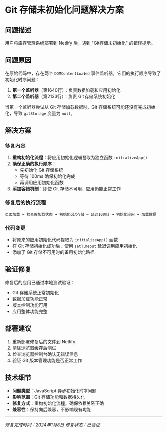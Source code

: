 # Git 存储未初始化问题解决方案

## 问题描述
用户将库存管理系统部署到 Netlify 后，遇到 "Git存储未初始化" 的错误提示。

## 问题原因
在原始代码中，存在两个 `DOMContentLoaded` 事件监听器，它们的执行顺序导致了初始化时序问题：

1. **第一个监听器**（第1640行）：负责数据加载和应用初始化
2. **第二个监听器**（第2133行）：负责 Git 存储系统初始化

当第一个监听器尝试从 Git 存储加载数据时，Git 存储系统可能还没有完成初始化，导致 `gitStorage` 变量为 `null`。

## 解决方案

### 修复内容
1. **重构初始化流程**：将应用初始化逻辑提取为独立函数 `initializeApp()`
2. **确保正确的执行顺序**：
   - 先初始化 Git 存储系统
   - 等待 100ms 确保初始化完成
   - 再调用应用初始化函数
3. **添加容错机制**：即使 Git 存储不可用，应用仍能正常工作

### 修复后的执行流程
```
页面加载 → 检查库加载状态 → 初始化Git存储 → 延迟100ms → 初始化应用 → 加载数据
```

### 代码变更
- 将原来的应用初始化代码提取为 `initializeApp()` 函数
- 在 Git 存储初始化成功后，使用 `setTimeout` 延迟调用应用初始化
- 添加了 Git 存储不可用时的备用初始化路径

## 验证修复
修复后的应用已通过本地测试验证：
- Git 存储系统正常初始化
- 数据加载功能正常
- 版本控制功能可用
- 应用整体功能完整

## 部署建议
1. 重新部署修复后的文件到 Netlify
2. 清除浏览器缓存后测试
3. 检查浏览器控制台确认无错误信息
4. 验证 Git 版本管理功能是否正常工作

## 技术细节
- **问题类型**：JavaScript 异步初始化时序问题
- **影响范围**：Git 存储功能和数据持久化
- **修复方式**：重构初始化流程，确保依赖关系正确
- **兼容性**：保持向后兼容，不影响现有功能

---
*修复完成时间：2024年1月8日*
*修复状态：已验证*